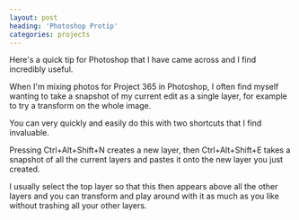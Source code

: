 ```yaml
---
layout: post
heading: 'Photoshop Protip'
categories: projects
---
```


Here's a quick tip for Photoshop that I have came across and I find incredibly useful.

<!-- Replace missing image from http://media.chris-alexander.co.uk/wp-content/uploads/2010/01/photoshop.jpg -->

When I'm mixing photos for Project 365 in Photoshop, I often find myself wanting to take a snapshot of my current edit as a single layer, for example to try a transform on the whole image.

You can very quickly and easily do this with two shortcuts that I find invaluable.

Pressing Ctrl+Alt+Shift+N creates a new layer, then Ctrl+Alt+Shift+E takes a snapshot of all the current layers and pastes it onto the new layer you just created.

I usually select the top layer so that this then appears above all the other layers and you can transform and play around with it as much as you like without trashing all your other layers.
